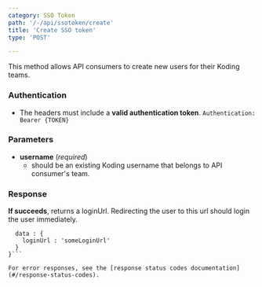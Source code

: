 ```yaml
---
category: SSO Token
path: '/-/api/ssotoken/create'
title: 'Create SSO token'
type: 'POST'

---
```


This method allows API consumers to create new users for their Koding teams.

### Authentication

* The headers must include a **valid authentication token**.
```Authentication: Bearer {TOKEN}```


### Parameters

* **username** (_required_)
  * should be an existing Koding username that belongs to API consumer's team.


### Response

**If succeeds**, returns a loginUrl. Redirecting the user to this url
should login the user immediately.

```{
  data : {
    loginUrl : 'someLoginUrl'
  }
}```

For error responses, see the [response status codes documentation](#/response-status-codes).
